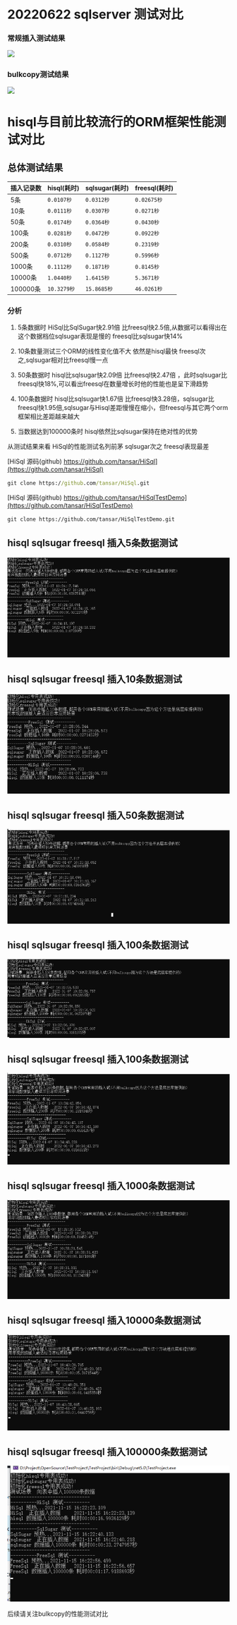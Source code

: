 
# 20220622 sqlserver 测试对比
### 常规插入测试结果
![](https://img2022.cnblogs.com/blog/891276/202206/891276-20220622155155067-1074167993.png)

### bulkcopy测试结果
![](https://img2022.cnblogs.com/blog/891276/202206/891276-20220622164347166-1638442827.png)

# hisql与目前比较流行的ORM框架性能测试对比


## 总体测试结果

|   插入记录数    |      hisql(耗时)      |      sqlsugar(耗时)       |      freesql(耗时)       |
|--------------------|----------------------|----------------------|----------------------|
| 5条       | `0.0107秒`                  |`0.0312秒`                  |`0.02675秒`                  |
| 10条       | `0.0111秒`                  |`0.0307秒`                  |`0.0271秒`                  |
| 50条 | `0.0174秒`                  |`0.0364秒`                  |`0.0430秒`                  |
| 100条 | `0.0281秒`                  |`0.0472秒`                  |`0.0922秒`                  |
| 200条 | `0.0310秒`                  |`0.0584秒`                  |`0.2319秒`                  |
| 500条 | `0.0712秒`                  |`0.1127秒`                  |`0.5996秒`                  |
| 1000条 | `0.1112秒`                  |`0.1871秒`                  |`0.8145秒`                  |
| 10000条   | `1.0440秒`                  |`1.6415秒`                  |`5.3671秒`                  |
| 100000条   | `10.3279秒`                  |`15.8685秒`                  |`46.0261秒`                  |



### 分析
1. 5条数据时 HiSql比SqlSugar快2.91倍 比freesql快2.5倍,从数据可以看得出在这个数据档位sqlsugar表现是慢的 freesql比sqlsugar快14%

2. 10条数量测试三个ORM的线性变化值不大 依然是hisql最快 freesql次之,sqlsugar相对比freesql慢一点
   
3. 50条数据时 hisql比sqlsugar快2.09倍 比freesql快2.47倍 ，此时sqlsugar比freesql快18%,可以看出freesql在数量增长时他的性能也是呈下滑趋势
4. 100条数据时 hisql比sqlsugar快1.67倍 比freesql快3.28倍，sqlsugar比freesql快1.95倍,sqlsugar与Hisql差距慢慢在缩小，但freesql与其它两个orm框架相比差距越来越大
5. 当数据达到100000条时 hisql依然比sqlsugar保持在绝对性的优势


从测试结果来看 HiSql的性能测试名列前茅 sqlsugar次之 freesql表现最差

 [HiSql 源码(github) https://github.com/tansar/HiSql](https://github.com/tansar/HiSql)
```cmd
git clone https://github.com/tansar/HiSql.git
```

 [HiSql 源码(github) https://github.com/tansar/HiSqlTestDemo](https://github.com/tansar/HiSqlTestDemo)
```shell
git clone https://github.com/tansar/HiSqlTestDemo.git
```



## hisql sqlsugar freesql 插入5条数据测试
<img src="TestProject/image/5.png" alt="hisql sqlsugar freesql 插入10条数据测试结果"/>

## hisql sqlsugar freesql 插入10条数据测试
<img src="TestProject/image/10.png" alt="hisql sqlsugar freesql 插入10条数据测试结果"/>

## hisql sqlsugar freesql 插入50条数据测试
<img src="TestProject/image/50.png" alt="hisql sqlsugar freesql 插入10条数据测试结果"/>


## hisql sqlsugar freesql 插入100条数据测试
<img src="TestProject/image/100.png" alt="hisql sqlsugar freesql 插入100条数据测试结果"/>

## hisql sqlsugar freesql 插入100条数据测试
<img src="TestProject/image/200.png" alt="hisql sqlsugar freesql 插入100条数据测试结果"/>

## hisql sqlsugar freesql 插入1000条数据测试
<img src="TestProject/image/1000.png" alt="hisql sqlsugar freesql 插入1000条数据测试结果"/>

## hisql sqlsugar freesql 插入10000条数据测试
<img src="TestProject/image/10000.png" alt="hisql sqlsugar freesql 插入10000条数据测试结果"/>

## hisql sqlsugar freesql 插入100000条数据测试
<img src="TestProject/image/100000.png" alt="hisql sqlsugar freesql 插入100000条数据测试结果"/>




后续请关注bulkcopy的性能测试对比